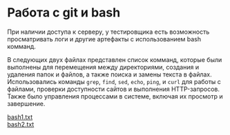 # Работа с git и bash

При наличии доступа к серверу, у тестировщика есть возможность просматривать логи и другие артефакты с использованием bash комманд.


В следующих двух файлах представлен список комманд, которые были выполнены для перемещения между директориями, создания и удаления папок и файлов, а также поиска и замены текста в файлах. <br>
Использовались команды `grep`, `find`, `sed`, `echo`, `ping`, и `curl` для работы с файлами, проверки доступности сайтов и выполнения HTTP-запросов. Также было управления процессами в системе, включая их просмотр и завершение. 

[bash1.txt](https://github.com/user-attachments/files/15982163/bash1.txt) <br>
[bash2.txt](https://github.com/user-attachments/files/15982165/bash2.txt)
